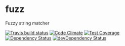 # fuzz

Fuzzy string matcher

[![Travis build status](http://img.shields.io/travis/raphaelfaria/fuzz.svg?style=flat)](https://travis-ci.org/raphaelfaria/fuzz)
[![Code Climate](https://codeclimate.com/github/raphaelfaria/fuzz/badges/gpa.svg)](https://codeclimate.com/github/raphaelfaria/fuzz)
[![Test Coverage](https://codeclimate.com/github/raphaelfaria/fuzz/badges/coverage.svg)](https://codeclimate.com/github/raphaelfaria/fuzz)
[![Dependency Status](https://david-dm.org/raphaelfaria/fuzz.svg)](https://david-dm.org/raphaelfaria/fuzz)
[![devDependency Status](https://david-dm.org/raphaelfaria/fuzz/dev-status.svg)](https://david-dm.org/raphaelfaria/fuzz#info=devDependencies)